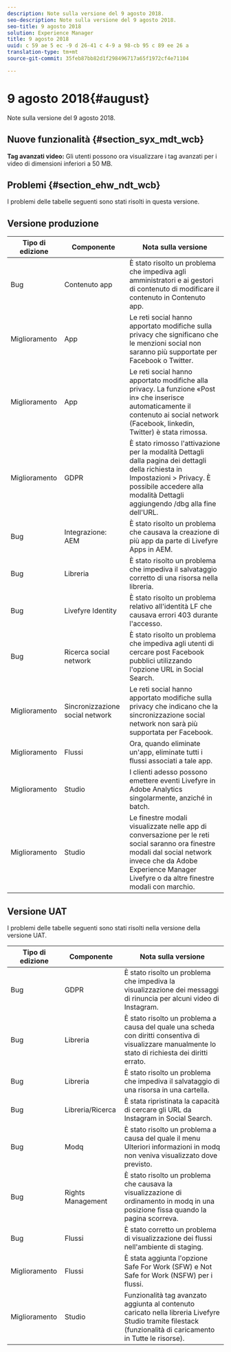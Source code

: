 ```yaml
---
description: Note sulla versione del 9 agosto 2018.
seo-description: Note sulla versione del 9 agosto 2018.
seo-title: 9 agosto 2018
solution: Experience Manager
title: 9 agosto 2018
uuid: c 59 ae 5 ec -9 d 26-41 c 4-9 a 98-cb 95 c 89 ee 26 a
translation-type: tm+mt
source-git-commit: 35feb87bb82d1f298496717a65f1972cf4e71104

---
```



# 9 agosto 2018{#august}

Note sulla versione del 9 agosto 2018.

## Nuove funzionalità {#section_syx_mdt_wcb}

**Tag avanzati video:** Gli utenti possono ora visualizzare i tag avanzati per i video di dimensioni inferiori a 50 MB.

## Problemi {#section_ehw_ndt_wcb}

I problemi delle tabelle seguenti sono stati risolti in questa versione.

## Versione produzione

| **Tipo di edizione** | **Componente** | **Nota sulla versione** |
|---|---|---|
| Bug | Contenuto app | È stato risolto un problema che impediva agli amministratori e ai gestori di contenuto di modificare il contenuto in Contenuto app. |
| Miglioramento | App | Le reti social hanno apportato modifiche sulla privacy che significano che le menzioni social non saranno più supportate per Facebook o Twitter. |
| Miglioramento | App | Le reti social hanno apportato modifiche alla privacy. La funzione «Post in» che inserisce automaticamente il contenuto ai social network (Facebook, linkedin, Twitter) è stata rimossa. |
| Miglioramento | GDPR | È stato rimosso l&#39;attivazione per la modalità Dettagli dalla pagina dei dettagli della richiesta in Impostazioni &gt; Privacy. È possibile accedere alla modalità Dettagli aggiungendo /dbg alla fine dell&#39;URL. |
| Bug | Integrazione: AEM | È stato risolto un problema che causava la creazione di più app da parte di Livefyre Apps in AEM. |
| Bug | Libreria | È stato risolto un problema che impediva il salvataggio corretto di una risorsa nella libreria. |
| Bug | Livefyre Identity | È stato risolto un problema relativo all&#39;identità LF che causava errori 403 durante l&#39;accesso. |
| Bug | Ricerca social network | È stato risolto un problema che impediva agli utenti di cercare post Facebook pubblici utilizzando l&#39;opzione URL in Social Search. |
| Miglioramento | Sincronizzazione social network | Le reti social hanno apportato modifiche sulla privacy che indicano che la sincronizzazione social network non sarà più supportata per Facebook. |
| Miglioramento | Flussi | Ora, quando eliminate un&#39;app, eliminate tutti i flussi associati a tale app. |
| Miglioramento | Studio | I clienti adesso possono emettere eventi Livefyre in Adobe Analytics singolarmente, anziché in batch. |
| Miglioramento | Studio | Le finestre modali visualizzate nelle app di conversazione per le reti social saranno ora finestre modali dal social network invece che da Adobe Experience Manager Livefyre o da altre finestre modali con marchio. |

## Versione UAT

I problemi delle tabelle seguenti sono stati risolti nella versione della versione UAT.

| **Tipo di edizione** | **Componente** | **Nota sulla versione** |
|---|---|---|
| Bug | GDPR | È stato risolto un problema che impediva la visualizzazione dei messaggi di rinuncia per alcuni video di Instagram. |
| Bug | Libreria | È stato risolto un problema a causa del quale una scheda con diritti consentiva di visualizzare manualmente lo stato di richiesta dei diritti errato. |
| Bug | Libreria | È stato risolto un problema che impediva il salvataggio di una risorsa in una cartella. |
| Bug | Libreria/Ricerca | È stata ripristinata la capacità di cercare gli URL da Instagram in Social Search. |
| Bug | Modq | È stato risolto un problema a causa del quale il menu Ulteriori informazioni in modq non veniva visualizzato dove previsto. |
| Bug | Rights Management | È stato risolto un problema che causava la visualizzazione di ordinamento in modq in una posizione fissa quando la pagina scorreva. |
| Bug | Flussi | È stato corretto un problema di visualizzazione dei flussi nell&#39;ambiente di staging. |
| Miglioramento | Flussi | È stata aggiunta l&#39;opzione Safe For Work (SFW) e Not Safe for Work (NSFW) per i flussi. |
| Miglioramento | Studio | Funzionalità tag avanzato aggiunta al contenuto caricato nella libreria Livefyre Studio tramite filestack (funzionalità di caricamento in Tutte le risorse). |

